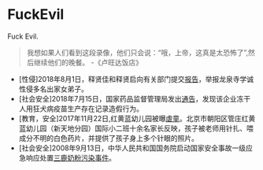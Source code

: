 # FuckEvil
Fuck Evil.

> 我想如果人们看到这段录像，他们只会说：“哦，上帝，这真是太恐怖了”,然后继续他们的晚餐。      -《卢旺达饭店》

- [性侵]2018年8月1日，释贤佳和释贤启向有关部门提交[报告](resources/龙泉寺重大情况汇报20180715.pdf)，举报龙泉寺学诚性侵多名出家女弟子。
- [社会安全]2018年7月15日，国家药品监督管理局发出[通告](http://cnda.cfda.gov.cn/WS04/CL2050/329592.html)，发现该企业冻干人用狂犬病疫苗生产存在记录造假行为。
- [教育，安全]2017年11月22日,红黄蓝幼儿园被曝[虐童](https://zh.wikipedia.org/wiki/%E7%BA%A2%E9%BB%84%E8%93%9D%E6%95%99%E8%82%B2#%E5%8C%97%E4%BA%AC%E6%96%B0%E5%A4%A9%E5%9C%B0%E5%88%86%E5%9B%AD%E8%99%90%E7%AB%A5%E4%BA%8B%E4%BB%B6)。北京市朝阳区管庄红黄蓝幼儿园（新天地分园）国际小二班十余名家长反映，孩子被老师用针扎、喂成分不明的白色药片，并提供了孩子身上多个针眼的照片。
- [社会安全]2008年9月13日，中华人民共和国国务院启动国家安全事故一级应急响应处置[三鹿奶粉污染事件](https://zh.wikipedia.org/wiki/2008%E5%B9%B4%E4%B8%AD%E5%9B%BD%E5%A5%B6%E5%88%B6%E5%93%81%E6%B1%A1%E6%9F%93%E4%BA%8B%E4%BB%B6)。

